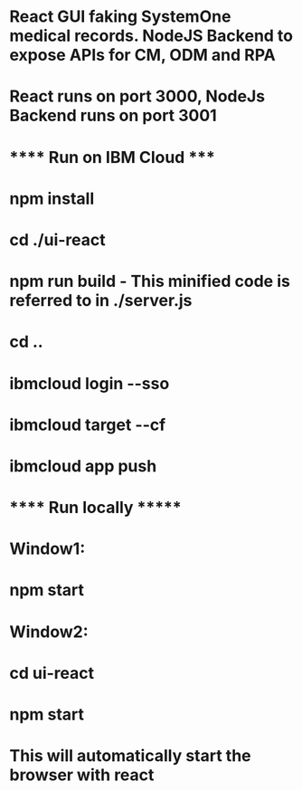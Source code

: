 # React GUI faking SystemOne medical records.  NodeJS Backend to expose APIs for CM, ODM and RPA
# React runs on port 3000, NodeJs Backend runs on port 3001

# **** Run on IBM Cloud ***
# npm install
# cd ./ui-react
# npm run build  -  This minified code is referred to in ./server.js
# cd ..
# ibmcloud login --sso
# ibmcloud target --cf
# ibmcloud app push

# **** Run locally *****
#  Window1:
# npm start   

# Window2:
# cd ui-react  
# npm start
# This will automatically start the browser with react
